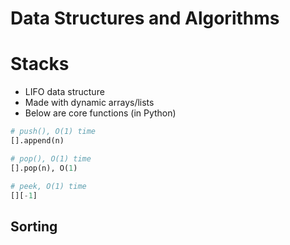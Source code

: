 # Data Structures and Algorithms

# Stacks
- LIFO data structure
- Made with dynamic arrays/lists
- Below are core functions (in Python)

```Python
# push(), O(1) time
[].append(n)

# pop(), O(1) time
[].pop(n), O(1)

# peek, O(1) time
[][-1]
```

## Sorting
### 
